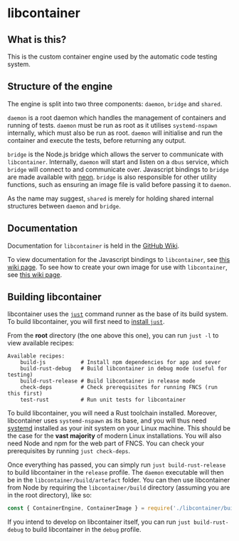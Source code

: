 # libcontainer

## What is this?
This is the custom container engine used by the automatic code testing system.

## Structure of the engine
The engine is split into two three components: `daemon`, `bridge` and `shared`.

`daemon` is a root daemon which handles the management of containers and running of tests. `daemon` must be run as root as it utilises `systemd-nspawn` internally, which must also be run as root. `daemon` will initialise and run the container and execute the tests, before returning any output.

`bridge` is the Node.js bridge which allows the server to communicate with `libcontainer`. Internally, `daemon` will start and listen on a `dbus` service, which `bridge` will connect to and communicate over. Javascript bindings to `bridge` are made available with [neon](https://neon-rs.dev/). `bridge` is also responsible for other utility functions, such as ensuring an image file is valid before passing it to `daemon`.

As the name may suggest, `shared` is merely for holding shared internal structures between `daemon` and `bridge`.


## Documentation
Documentation for `libcontainer` is held in the [GitHub Wiki](https://github.com/yousefabukar/prototype-design/wiki).

To view documentation for the Javascript bindings to `libcontainer`, see [this wiki page](https://github.com/yousefabukar/prototype-design/wiki/libcontainer:-Using-libcontainer-from-Node.js). To see how to create your own image for use with `libcontainer`, see [this wiki page](https://github.com/yousefabukar/prototype-design/wiki/libcontainer:-Creating-an-image).

## Building libcontainer

libcontainer uses the [`just`](https://just.systems/) command runner as the base of its build system. To build libcontainer, you will first need to [install `just`](https://github.com/casey/just?tab=readme-ov-file#installation).

From the **root** directory (the one above this one), you can run `just -l` to view available recipes:
```
Available recipes:
    build-js           # Install npm dependencies for app and sever
    build-rust-debug   # Build libcontainer in debug mode (useful for testing)
    build-rust-release # Build libcontainer in release mode
    check-deps         # Check prerequisites for running FNCS (run this first)
    test-rust          # Run unit tests for libcontainer
```

To build libcontainer, you will need a Rust toolchain installed. Moreover, libcontainer uses `systemd-nspawn` as its base, and you will thus need [systemd](https://en.wikipedia.org/wiki/Systemd) installed as your init system on your Linux machine. This should be the case for the **vast majority** of modern Linux installations. You will also need Node and npm for the web part of FNCS. You can check your prerequisites by running `just check-deps`.

Once everything has passed, you can simply run `just build-rust-release` to build libcontainer in the `release` profile. The `daemon` executable will then be in the `libcontainer/build/artefact` folder. You can then use libcontainer from Node by requiring the `libcontainer/build` directory (assuming you are in the root directory), like so:

```javascript
const { ContainerEngine, ContainerImage } = require('./libcontainer/build');
```

If you intend to develop on libcontainer itself, you can run `just build-rust-debug` to build libcontainer in the `debug` profile.